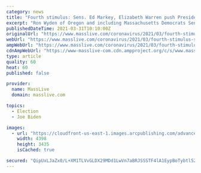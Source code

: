 ```yaml
---
category: news
title: "Fourth stimulus: Sens. Ed Markey, Elizabeth Warren push President Joe Biden for $2,000 monthly checks"
excerpt: "Ron Wyden of Oregon and including Massachusetts Democrats Sen. Ed Markey and Elizabeth Warren, 21 lawmakers on Tuesday pressed President Joe Biden to include monthly payments and automatic extensions to unemployment insurance in his future recovery efforts ..."
publishedDateTime: 2021-03-31T10:10:00Z
originalUrl: "https://www.masslive.com/coronavirus/2021/03/fourth-stimulus-sens-ed-markey-elizabeth-warren-push-president-joe-biden-for-2000-monthly-checks.html"
webUrl: "https://www.masslive.com/coronavirus/2021/03/fourth-stimulus-sens-ed-markey-elizabeth-warren-push-president-joe-biden-for-2000-monthly-checks.html"
ampWebUrl: "https://www.masslive.com/coronavirus/2021/03/fourth-stimulus-sens-ed-markey-elizabeth-warren-push-president-joe-biden-for-2000-monthly-checks.html?outputType=amp"
cdnAmpWebUrl: "https://www-masslive-com.cdn.ampproject.org/c/s/www.masslive.com/coronavirus/2021/03/fourth-stimulus-sens-ed-markey-elizabeth-warren-push-president-joe-biden-for-2000-monthly-checks.html?outputType=amp"
type: article
quality: 60
heat: 60
published: false

provider:
  name: MassLive
  domain: masslive.com

topics:
  - Election
  - Joe Biden

images:
  - url: "https://cloudfront-us-east-1.images.arcpublishing.com/advancelocal/HFBHI6CVGZGSXCBLPXZ2XCU76I.jpg"
    width: 4398
    height: 3435
    isCached: true

secured: "QipUxLJaZx0/L+XM1TLVvGLDX29MDd1LwVn7aBRJSSSTF4lA1EypBoTybtl52X095yQiivFCEScxQNhcm1/rWpod1OE+O+NcHhOQxbsLaDHprvH+wq6Re2CWV/XX59BrCfvvF2QwUoRxz3oMqc+hE3l+OcT761sJ89YatLpuB+QVrZ25I8EWPVApX/VCVT4W7KGAVfrUu32iZLfW/z+5esRIiLbbzrt9uw642+HPmlEwLXsOMXkWpAjXv5gTthoJaKm4hHaYdjlCD2+g+voXpapR5P3rXk+FLhgmVpnijvRG79TOzmICtvMrNrmL/lXHXE99QsYuQnNtgYLg7QrOoG7j6FY6g6MzxXCzXju+MNw=;YEZX9Frk4EtH3/YW6A6kYg=="
---
```


